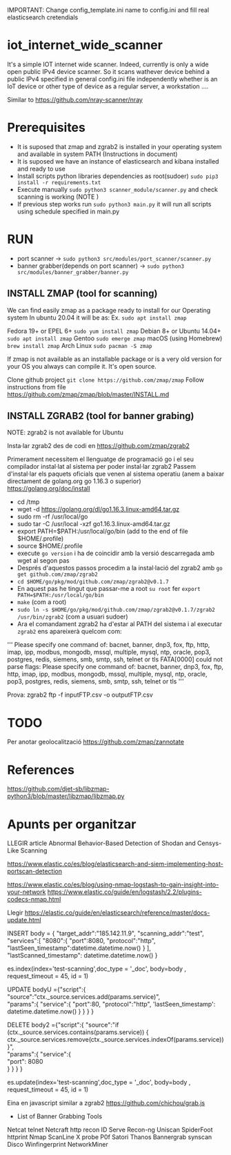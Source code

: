 IMPORTANT: Change config_template.ini name to config.ini and fill real elasticsearch cretendials

# iot_internet_wide_scanner
It's a simple IOT internet wide scanner. Indeed, currently is only a wide open public IPv4 device scanner. So it scans wathever device behind a public IPv4 specified in general config.ini file independently whether is an IoT device or other type of device as a regular server, a workstation .... 

Similar to https://github.com/nray-scanner/nray

# Prerequisites
- It is suposed that zmap and zgrab2 is installed in your operating system and available in system PATH (Instructions in document)
- It is suposed we have an instance of elasticsearch and kibana installed and ready to use
- Install scripts python libraries dependencies as root(sudoer) `sudo pip3 install -r requirements.txt` 
- Execute manually `sudo python3 scanner_module/scanner.py` and check scanning is working (NOTE )
- If previous step works run `sudo python3 main.py` it will run all scripts using schedule specified in main.py

# RUN
- port scanner -> `sudo python3 src/modules/port_scanner/scanner.py`
- banner grabber(depends on port scanner) -> `sudo python3 src/modules/banner_grabber/banner.py`

## INSTALL ZMAP (tool for scanning)
We can find easily zmap as a package ready to install for our Operating system 
In ubuntu 20.04 it will be as:
Ex. `sudo apt install zmap`

Fedora 19+ or EPEL 6+	`sudo yum install zmap`
Debian 8+ or Ubuntu 14.04+	`sudo apt install zmap`
Gentoo	`sudo emerge zmap`
macOS (using Homebrew)	`brew install zmap`
Arch Linux	`sudo pacman -S zmap`

If zmap is not available as an installable package or is a very old version for your OS you always can compile it.
It's open source.

Clone github project `git clone https://github.com/zmap/zmap`
Follow instructions from file https://github.com/zmap/zmap/blob/master/INSTALL.md


## INSTALL ZGRAB2 (tool for banner grabing)

NOTE: zgrab2 is not available for Ubuntu 

Insta·lar zgrab2 des de codi en https://github.com/zmap/zgrab2

Primerament necessitem el llenguatge de programació go i el seu compilador instal·lat al sistema per poder instal·lar zgrab2
Passem d'instal·lar els paquets oficials que venen al sistema operatiu (anem a baixar directament de golang.org go 1.16.3 o superior)
https://golang.org/doc/install

- cd /tmp
- wget -d https://golang.org/dl/go1.16.3.linux-amd64.tar.gz
- sudo rm -rf /usr/local/go
- sudo tar -C /usr/local -xzf go1.16.3.linux-amd64.tar.gz
- export PATH=$PATH:/usr/local/go/bin (add to the end of file $HOME/.profile)
- source $HOME/.profile
- execute `go version` i ha de coincidir amb la versió descarregada amb wget al segon pas
- Després d'aquestos passos procedim a la instal·lació del zgrab2 amb `go get github.com/zmap/zgrab2`
- `cd $HOME/go/pkg/mod/github.com/zmap/zgrab2@v0.1.7`
- En aquest pas he tingut que passar-me a root `su root` fer `export PATH=$PATH:/usr/local/go/bin`
- `make` (com a root)
- `sudo ln -s $HOME/go/pkg/mod/github.com/zmap/zgrab2@v0.1.7/zgrab2 /usr/bin/zgrab2` (com a usuari sudoer)
- Ara el comandament zgrab2 ha d'estar al PATH del sistema i al executar `zgrab2` ens apareixerà quelcom com:

''' Please specify one command of: bacnet, banner, dnp3, fox, ftp, http, imap, ipp, modbus, mongodb, mssql, multiple, mysql, ntp, oracle, pop3, postgres, redis, siemens, smb, smtp, ssh, telnet or tls
FATA[0000] could not parse flags: Please specify one command of: bacnet, banner, dnp3, fox, ftp, http, imap, ipp, modbus, mongodb, mssql, multiple, mysql, ntp, oracle, pop3, postgres, redis, siemens, smb, smtp, ssh, telnet or tls '''    


Prova: zgrab2 ftp -f inputFTP.csv -o outputFTP.csv


# TODO
Per anotar geolocalització
https://github.com/zmap/zannotate

# References
https://github.com/djet-sb/libzmap-python3/blob/master/libzmap/libzmap.py


# Apunts per organitzar
LLEGIR article Abnormal Behavior-Based Detection of Shodan and Censys-Like Scanning


https://www.elastic.co/es/blog/elasticsearch-and-siem-implementing-host-portscan-detection

https://www.elastic.co/es/blog/using-nmap-logstash-to-gain-insight-into-your-network
https://www.elastic.co/guide/en/logstash/2.2/plugins-codecs-nmap.html

Llegir https://elastic.co/guide/en/elasticsearch/reference/master/docs-update.html

INSERT
body = {
    "target_addr":"185.142.11.9",
    "scanning_addr":"test",
    "services":[
        "8080":{
            "port":8080,
            "protocol":"http",
            "lastSeen_timestamp":datetime.datetime.now()
        }
    ],
    "lastScanned_timestamp": datetime.datetime.now()
}

es.index(index='test-scanning',doc_type = '_doc', body=body , request_timeout = 45, id = 1)


UPDATE 
bodyU ={"script":{
    "source":"ctx._source.services.add(params.service)",    
    "params":{
        "service":{
            "port":80,
            "protocol":"http",
            'lastSeen_timestamp': datetime.datetime.now()
          }
      }
    }
}

            
DELETE 
body2 ={"script":{
    "source":"if (ctx._source.services.contains(params.service)) { ctx._source.services.remove(ctx._source.services.indexOf(params.service)) }",    
    "params":{
      "service":{            
        "port": 8080            
       }
      }
    }
}

 
es.update(index='test-scanning',doc_type = '_doc', body=body , request_timeout = 45, id = 1)


Eina en javascript similar a zgrab2 https://github.com/chichou/grab.js


* List of Banner Grabbing Tools

Netcat
telnet
Netcraft
http recon
ID Serve
Recon-ng
Uniscan
SpiderFoot
httprint
Nmap
ScanLine
X probe
P0f
Satori
Thanos
Bannergrab
synscan
Disco
Winfingerprint
NetworkMiner